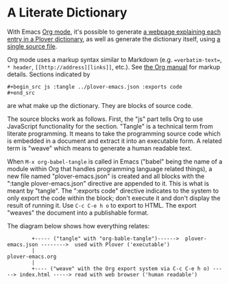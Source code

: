 # A Literate Dictionary
With Emacs [Org mode](https://orgmode.org/), it's possible to generate
[a webpage explaining each entry in a Plover
dictionary](https://excalamus.github.io/plover-emacs/), as well as
generate the dictionary itself, using [a single source
file](https://github.com/excalamus/plover-emacs/blob/main/plover-emacs.org).

Org mode uses a markup syntax similar to Markdown
(e.g. `=verbatim-text=`, `* header`, `[[http://address][links]]`,
etc.).  See [the Org manual](https://orgmode.org/guide/Markup.html)
for markup details.  Sections indicated by

```
#+begin_src js :tangle ../plover-emacs.json :exports code
#+end_src
```

are what make up the dictionary.  They are blocks of source code.

The source blocks work as follows.  First, the "js" part tells Org to
use JavaScript functionality for the section.  "Tangle" is a technical
term from literate programming.  It means to take the programming
source code which is embedded in a document and extract it into an
executable form.  A related term is "weave" which means to generate a
human readable text.

When `M-x org-babel-tangle` is called in Emacs ("babel" being the name
of a module within Org that handles programming language related
things), a new file named "plover-emacs.json" is created and all
blocks with the ":tangle plover-emacs.json" directive are appended to
it.  This is what is meant by "tangle".  The ":exports code" directive
indicates to the system to only export the code within the block;
don't execute it and don't display the result of running it.  Use `C-c
C-e h o` to export to HTML.  The export "weaves" the document into a
publishable format.

The diagram below shows how everything relates:

```
		+----- ("tangle" with "org-bable-tangle")------>  plover-emacs.json -------->  used with Plover ('executable')
		|
plover-emacs.org
		|
		+---- ("weave" with the Org export system via C-c C-e h o) -----> index.html -----> read with web browser ('human readable')
```
